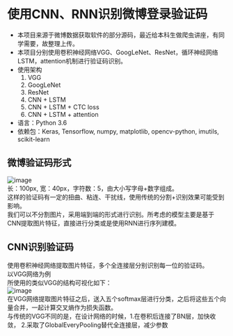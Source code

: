 # 使用CNN、RNN识别微博登录验证码
- 本项目来源于微博数据获取软件的部分源码，最近给本科生做爬虫讲座，有同学需要，故整理上传。
- 本项目分别使用卷积神经网络VGG、GoogLeNet、ResNet，循环神经网络LSTM，attention机制进行验证码识别。
- 使用架构 
  1. VGG
  2. GoogLeNet
  3. ResNet
  4. CNN + LSTM
  5. CNN + LSTM + CTC loss
  6. CNN + LSTM + attention
- 语言：Python 3.6
- 依赖包：Keras, Tensorflow, numpy, matplotlib, opencv-python, imutils, scikit-learn

## 微博验证码形式
![image](https://github.com/xukunxkxk/WeiboCaptchaRecognize/raw/master/model/6pAVy.jpg)  
长：100px, 宽：40px，字符数：5，由大小写字母+数字组成。  
这样的验证码有一定的扭曲、粘连、干扰线，使用传统的分割+识别效果可能受到影响。  
我们可以不分割图片，采用端到端的形式进行识别。所考虑的模型主要是基于CNN提取图片特征，直接进行分类或是使用RNN进行序列建模。
## CNN识别验证码
使用卷积神经网络提取图片特征，多个全连接层分别识别每一位的验证码。  
以VGG网络为例  
所使用的类似VGG的结构可视化如下：  
![image](https://github.com/xukunxkxk/WeiboCaptchaRecognize/raw/master/model/VGG.png)  
在VGG网络提取图片特征之后，送入五个softmax层进行分类，之后将这些五个向量合并，一起计算交叉熵作为损失函数。  
与传统的VGG不同的是，在设计网络的时候，1.在卷积后连接了BN层，加快收敛， 2.采取了GlobalEveryPooling替代全连接层，减少参数  

